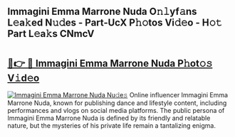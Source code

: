 ## Immagini Emma Marrone Nuda O𝚗𝚕yf𝚊ns L𝚎a𝚔ed N𝚞𝚍es - Part-UcX P𝚑𝚘tos Vi𝚍𝚎o - H𝚘𝚝 Part L𝚎a𝚔s CNmcV

# <h2><a href="http://kfb7rb.oniu.top/?m=Immagini+Emma+Marrone+Nuda">🔗👉 🔴 Immagini Emma Marrone Nuda P𝚑ot𝚘𝚜 V𝚒d𝚎o</a></h2>

[![Immagini Emma Marrone Nuda Nu𝚍e𝚜](https://i.imgur.com/0qMVB7G.gif)](http://kfb7rb.oniu.top/?m=Immagini+Emma+Marrone+Nuda)
Online influencer Immagini Emma Marrone Nuda, known for publishing dance and lifestyle content, including performances and vlogs on social media platforms. The public persona of Immagini Emma Marrone Nuda is defined by its friendly and relatable nature, but the mysteries of his private life remain a tantalizing enigma.  
